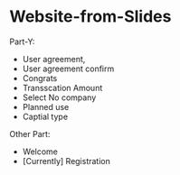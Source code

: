 # Website-from-Slides

Part-Y:  
- User agreement, 
- User agreement confirm
- Congrats
- Transscation Amount
- Select No company
- Planned use
- Captial type

Other Part: 
- Welcome
- [Currently] Registration